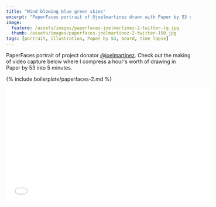 ```yaml
---
title: "Wind blowing blue green skies"
excerpt: "PaperFaces portrait of @joelmartinez drawn with Paper by 53 on an iPad."
image: 
  feature: /assets/images/paperfaces-joelmartinez-2-twitter-lg.jpg
  thumb: /assets/images/paperfaces-joelmartinez-2-twitter-150.jpg
tags: [portrait, illustration, Paper by 53, beard, time lapse]
---
```


PaperFaces portrait of project donator [@joelmartinez](http://twitter.com/joelmartinez). Check out the making of video capture below where I compress a hour's worth of drawing in Paper by 53 into 5 minutes.

{% include boilerplate/paperfaces-2.md %}

<iframe width="560" height="315" src="//www.youtube.com/embed/WjmQYBgHjFI" frameborder="0"> </iframe>
